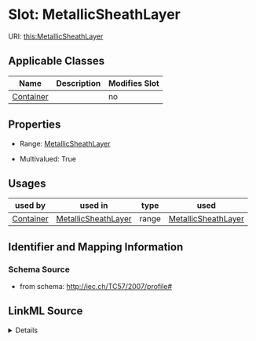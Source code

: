 # Slot: MetallicSheathLayer

URI: [this:MetallicSheathLayer](http://iec.ch/TC57/2007/profile#MetallicSheathLayer)



<!-- no inheritance hierarchy -->




## Applicable Classes

| Name | Description | Modifies Slot |
| --- | --- | --- |
[Container](Container.md) |  |  no  |







## Properties

* Range: [MetallicSheathLayer](MetallicSheathLayer.md)

* Multivalued: True

## Usages

| used by | used in | type | used |
| ---  | --- | --- | --- |
| [Container](Container.md) | [MetallicSheathLayer](MetallicSheathLayer.md) | range | [MetallicSheathLayer](MetallicSheathLayer.md) |






## Identifier and Mapping Information







### Schema Source


* from schema: http://iec.ch/TC57/2007/profile#




## LinkML Source

<details>
```yaml
name: MetallicSheathLayer
from_schema: http://iec.ch/TC57/2007/profile#
alias: MetallicSheathLayer
owner: Container
domain_of:
- Container
range: MetallicSheathLayer
multivalued: true
inlined: true
inlined_as_list: true

```
</details>